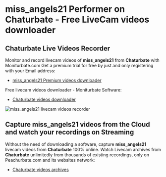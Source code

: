 # miss_angels21 Performer on Chaturbate - Free LiveCam videos downloader

## Chaturbate Live Videos Recorder

Monitor and record livecam videos of **miss_angels21** from **Chaturbate** with Moniturbate.com
Get a premium trial for free by just and only registering with your Email address:
* [miss_angels21 Premium videos downloader](https://moniturbate.com/request-demo-licence-key.html)

Free livecam videos downloader - Moniturbate Software:
* [Chaturbate videos downloader](https://moniturbate.com/moniturbate-download-software.html)

![miss_angels21 livecam videos recorder](https://peachurnet.com/templates/moniturbate-software.png)


## Capture miss_angels21 videos from the Cloud and watch your recordings on Streaming

Without the need of downloading a software, capture **miss_angels21** livecam videos from **Chaturbate** 100% online.
Watch Livecam archives from **Chaturbate** unlimitedly from thousands of existing recordings, only on Peachurbate.com and its websites network:
* [Chaturbate videos archives](https://peachurnet.com/)